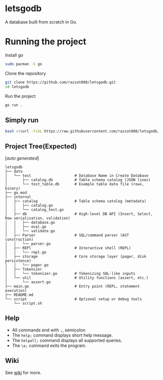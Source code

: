 # letsgodb
A database built from scratch in Go.

# Running the project
Install go
```bash
sudo pacman -S go
```
Clone the repository
```bash
git clone https://github.com/razzat008/letsgodb.git
cd letsgodb
```
Run the project
```bash
go run .
```
## Simply run
```bash
bash <(curl -fsSL https://raw.githubusercontent.com/razzat008/letsgodb/main/script/script.sh)
```
## Project Tree(Expected)
[_auto generated_]
```
letsgodb
├── data
│   └── test                    # Database Name in Create Database
│       ├── catalog.db          # Table schema catalog (JSON lines)
│       └── test_table.db       # Example table data file (rows, binary)
├── go.mod
├── internal
│   ├── catalog                 # Table schema catalog (metadata)
│   │   ├── catalog.go
│   │   └── catalog_test.go
│   ├── db                      # High-level DB API (Insert, Select, Row serialization, validation)
│   │   ├── database.go
│   │   ├── eval.go
│   │   └── validate.go
│   ├── Parser                  # SQL/command parser (AST construction)
│   │   └── parser.go
│   ├── REPl                    # Interactive shell (REPL)
│   │   └── repl.go             
│   ├── storage                 # Core storage layer (pager, disk persistence)
│   │   └── pager.go
│   ├── Tokenizer
│   │   └── tokenizer.go        # Tokenizing SQL-like inputs
│   └── util                    # Utility functions (assert, etc.)
│       └── assert.go
├── main.go                     # Entry point (REPL, statement execution)
├── README.md
└── script                      # Optional setup or debug tools
    └── script.sh
```

## Help
- All commands end with `;`, semicolon
- The `help;` command displays short help message.
- The `helpall;` command displays all supported queries.
- The `\e;` command exits the program.

## Wiki
See [wiki](https://github.com/razzat008/letsgodb/wiki) for more.
